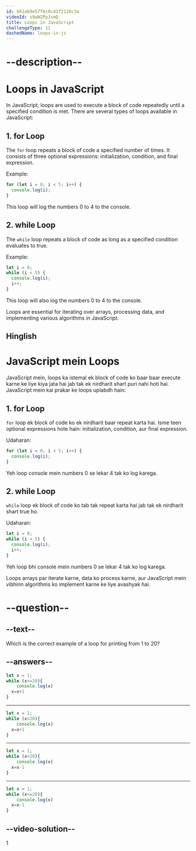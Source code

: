 ```yaml
---
id: 661a69e57f6c0c41f2128c3a
videoId: s9wW2PpJsmQ
title: Loops in JavaScript
challengeType: 11
dashedName: loops-in-js
---
```


# --description--


# Loops in JavaScript

In JavaScript, loops are used to execute a block of code repeatedly until a specified condition is met. There are several types of loops available in JavaScript:

## 1. for Loop

The `for` loop repeats a block of code a specified number of times. It consists of three optional expressions: initialization, condition, and final expression.

Example:

```javascript
for (let i = 0; i < 5; i++) {
  console.log(i);
}
```

This loop will log the numbers 0 to 4 to the console.

## 2. while Loop

The `while` loop repeats a block of code as long as a specified condition evaluates to true.

Example:

```javascript
let i = 0;
while (i < 5) {
  console.log(i);
  i++;
}
```

This loop will also log the numbers 0 to 4 to the console.

Loops are essential for iterating over arrays, processing data, and implementing various algorithms in JavaScript.

<h2>Hinglish</h2>

# JavaScript mein Loops

JavaScript mein, loops ka istemal ek block of code ko baar baar execute karne ke liye kiya jata hai jab tak ek nirdharit shart puri nahi hoti hai. JavaScript mein kai prakar ke loops uplabdh hain:

## 1. for Loop

`for` loop ek block of code ko ek nirdharit baar repeat karta hai. Isme teen optional expressions hote hain: initialization, condition, aur final expression.

Udaharan:

```javascript
for (let i = 0; i < 5; i++) {
  console.log(i);
}
```

Yeh loop console mein numbers 0 se lekar 4 tak ko log karega.

## 2. while Loop

`while` loop ek block of code ko tab tak repeat karta hai jab tak ek nirdharit shart true ho.

Udaharan:

```javascript
let i = 0;
while (i < 5) {
  console.log(i);
  i++;
}
```

Yeh loop bhi console mein numbers 0 se lekar 4 tak ko log karega.

Loops arrays par iterate karne, data ko process karne, aur JavaScript mein vibhinn algorithms ko implement karne ke liye avashyak hai.


# --question--

## --text--

Which is the correct example of a loop for printing from 1 to 20?

## --answers--

```js
let x = 1;
while (x<=20){
	console.log(x)
  x=x+1
}
```

---

```js
let x = 1;
while (x<20){
	console.log(x)
  x=x+1
}
```

---

```js
let x = 1;
while (x<20){
	console.log(x)
  x=x-1
}
```

---

```js
let x = 1;
while (x<=20){
	console.log(x)
  x=x-1
}
```

## --video-solution--

1
